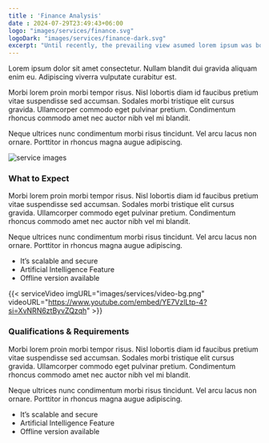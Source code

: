 ```yaml
---
title : 'Finance Analysis'
date : 2024-07-29T23:49:43+06:00
logo: "images/services/finance.svg"
logoDark: "images/services/finance-dark.svg"
excerpt: "Until recently, the prevailing view asumed lorem ipsum was born as nonsense text."
---
```


Lorem ipsum dolor sit amet consectetur. Nullam blandit dui gravida aliquam enim eu. Adipiscing viverra vulputate curabitur est.

Morbi lorem proin morbi tempor risus. Nisl lobortis diam id faucibus pretium vitae suspendisse sed accumsan. Sodales morbi tristique elit cursus gravida. Ullamcorper commodo eget pulvinar pretium. Condimentum rhoncus commodo amet nec auctor nibh vel mi blandit.

Neque ultrices nunc condimentum morbi risus tincidunt. Vel arcu lacus non ornare. Porttitor in rhoncus magna augue adipiscing.

![service images](/images/services/service-single1.png)
### What to Expect
Morbi lorem proin morbi tempor risus. Nisl lobortis diam id faucibus pretium vitae suspendisse sed accumsan. Sodales morbi tristique elit cursus gravida. Ullamcorper commodo eget pulvinar pretium. Condimentum rhoncus commodo amet nec auctor nibh vel mi blandit.

Neque ultrices nunc condimentum morbi risus tincidunt. Vel arcu lacus non ornare. Porttitor in rhoncus magna augue adipiscing.

- It’s scalable and secure
- Artificial Intelligence Feature
- Offline version available

{{< serviceVideo imgURL="images/services/video-bg.png" videoURL="https://www.youtube.com/embed/YE7VzlLtp-4?si=XvNRN6ztByvZQzqh" >}}

### Qualifications & Requirements
Morbi lorem proin morbi tempor risus. Nisl lobortis diam id faucibus pretium vitae suspendisse sed accumsan. Sodales morbi tristique elit cursus gravida. Ullamcorper commodo eget pulvinar pretium. Condimentum rhoncus commodo amet nec auctor nibh vel mi blandit.

Neque ultrices nunc condimentum morbi risus tincidunt. Vel arcu lacus non ornare. Porttitor in rhoncus magna augue adipiscing.

- It’s scalable and secure
- Artificial Intelligence Feature
- Offline version available